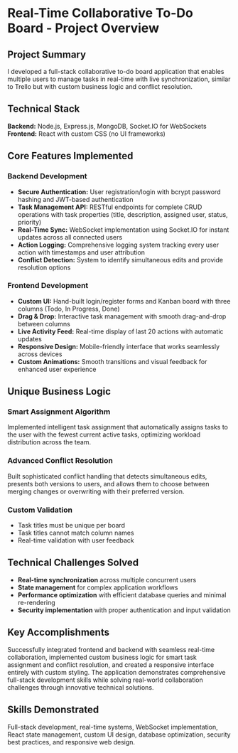 # Real-Time Collaborative To-Do Board - Project Overview

## Project Summary
I developed a full-stack collaborative to-do board application that enables multiple users to manage tasks in real-time with live synchronization, similar to Trello but with custom business logic and conflict resolution.

## Technical Stack
**Backend:** Node.js, Express.js, MongoDB, Socket.IO for WebSockets
**Frontend:** React with custom CSS (no UI frameworks)

## Core Features Implemented

### Backend Development
- **Secure Authentication:** User registration/login with bcrypt password hashing and JWT-based authentication
- **Task Management API:** RESTful endpoints for complete CRUD operations with task properties (title, description, assigned user, status, priority)
- **Real-Time Sync:** WebSocket implementation using Socket.IO for instant updates across all connected users
- **Action Logging:** Comprehensive logging system tracking every user action with timestamps and user attribution
- **Conflict Detection:** System to identify simultaneous edits and provide resolution options

### Frontend Development
- **Custom UI:** Hand-built login/register forms and Kanban board with three columns (Todo, In Progress, Done)
- **Drag & Drop:** Interactive task management with smooth drag-and-drop between columns
- **Live Activity Feed:** Real-time display of last 20 actions with automatic updates
- **Responsive Design:** Mobile-friendly interface that works seamlessly across devices
- **Custom Animations:** Smooth transitions and visual feedback for enhanced user experience

## Unique Business Logic

### Smart Assignment Algorithm
Implemented intelligent task assignment that automatically assigns tasks to the user with the fewest current active tasks, optimizing workload distribution across the team.

### Advanced Conflict Resolution
Built sophisticated conflict handling that detects simultaneous edits, presents both versions to users, and allows them to choose between merging changes or overwriting with their preferred version.

### Custom Validation
- Task titles must be unique per board
- Task titles cannot match column names
- Real-time validation with user feedback

## Technical Challenges Solved
- **Real-time synchronization** across multiple concurrent users
- **State management** for complex application workflows
- **Performance optimization** with efficient database queries and minimal re-rendering
- **Security implementation** with proper authentication and input validation

## Key Accomplishments
Successfully integrated frontend and backend with seamless real-time collaboration, implemented custom business logic for smart task assignment and conflict resolution, and created a responsive interface entirely with custom styling. The application demonstrates comprehensive full-stack development skills while solving real-world collaboration challenges through innovative technical solutions.

## Skills Demonstrated
Full-stack development, real-time systems, WebSocket implementation, React state management, custom UI design, database optimization, security best practices, and responsive web design.
